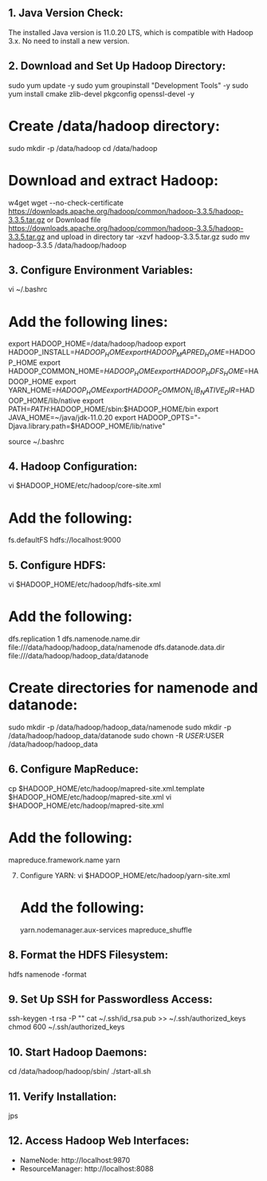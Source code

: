 ## 1. Java Version Check:
The installed Java version is 11.0.20 LTS, which is compatible with Hadoop 3.x. No need to install a new version. 

## 2. Download and Set Up Hadoop Directory:
   sudo yum update -y
   sudo yum groupinstall "Development Tools" -y
   sudo yum install cmake zlib-devel pkgconfig openssl-devel -y

   # Create /data/hadoop directory:
   sudo mkdir -p /data/hadoop
   cd /data/hadoop

   # Download and extract Hadoop:
   w4get wget --no-check-certificate https://downloads.apache.org/hadoop/common/hadoop-3.3.5/hadoop-3.3.5.tar.gz
   or Download file https://downloads.apache.org/hadoop/common/hadoop-3.3.5/hadoop-3.3.5.tar.gz  and upload in directory 
   tar -xzvf hadoop-3.3.5.tar.gz
   sudo mv hadoop-3.3.5 /data/hadoop/hadoop

## 3. Configure Environment Variables:
   vi ~/.bashrc

   # Add the following lines:
   export HADOOP_HOME=/data/hadoop/hadoop
   export HADOOP_INSTALL=$HADOOP_HOME
   export HADOOP_MAPRED_HOME=$HADOOP_HOME
   export HADOOP_COMMON_HOME=$HADOOP_HOME
   export HADOOP_HDFS_HOME=$HADOOP_HOME
   export YARN_HOME=$HADOOP_HOME
   export HADOOP_COMMON_LIB_NATIVE_DIR=$HADOOP_HOME/lib/native
   export PATH=$PATH:$HADOOP_HOME/sbin:$HADOOP_HOME/bin
   export JAVA_HOME=~/java/jdk-11.0.20
   export HADOOP_OPTS="-Djava.library.path=$HADOOP_HOME/lib/native"

   source ~/.bashrc

## 4. Hadoop Configuration:
   vi $HADOOP_HOME/etc/hadoop/core-site.xml

   # Add the following:
   <configuration>
       <property>
           <name>fs.defaultFS</name>
           <value>hdfs://localhost:9000</value>
       </property>
   </configuration>

## 5. Configure HDFS:
   vi $HADOOP_HOME/etc/hadoop/hdfs-site.xml

   # Add the following:
   <configuration>
       <property>
           <name>dfs.replication</name>
           <value>1</value>
       </property>
       <property>
           <name>dfs.namenode.name.dir</name>
           <value>file:///data/hadoop/hadoop_data/namenode</value>
       </property>
       <property>
           <name>dfs.datanode.data.dir</name>
           <value>file:///data/hadoop/hadoop_data/datanode</value>
       </property>
   </configuration>

   # Create directories for namenode and datanode:
   sudo mkdir -p /data/hadoop/hadoop_data/namenode
   sudo mkdir -p /data/hadoop/hadoop_data/datanode
   sudo chown -R $USER:$USER /data/hadoop/hadoop_data

## 6. Configure MapReduce:
   cp $HADOOP_HOME/etc/hadoop/mapred-site.xml.template $HADOOP_HOME/etc/hadoop/mapred-site.xml
   vi $HADOOP_HOME/etc/hadoop/mapred-site.xml

   # Add the following:
   <configuration>
       <property>
           <name>mapreduce.framework.name</name>
           <value>yarn</value>
       </property>
   </configuration>

7. Configure YARN:
   vi $HADOOP_HOME/etc/hadoop/yarn-site.xml

   # Add the following:
   <configuration>
       <property>
           <name>yarn.nodemanager.aux-services</name>
           <value>mapreduce_shuffle</value>
       </property>
   </configuration>

## 8. Format the HDFS Filesystem:
   hdfs namenode -format

## 9. Set Up SSH for Passwordless Access:
   ssh-keygen -t rsa -P ""
   cat ~/.ssh/id_rsa.pub >> ~/.ssh/authorized_keys
   chmod 600 ~/.ssh/authorized_keys

## 10. Start Hadoop Daemons:
   cd /data/hadoop/hadoop/sbin/
    ./start-all.sh

## 11. Verify Installation:
   jps

## 12. Access Hadoop Web Interfaces:
   - NameNode: http://localhost:9870
   - ResourceManager: http://localhost:8088
